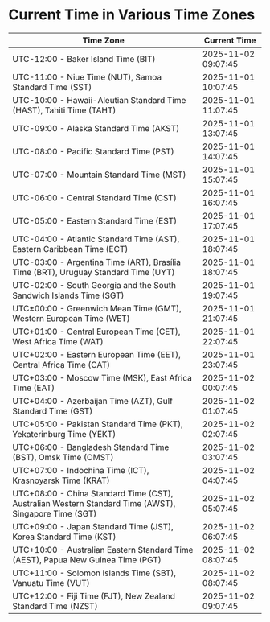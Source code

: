 # Current Time in Various Time Zones

| Time Zone | Current Time |
|-----------|--------------|
| UTC-12:00 - Baker Island Time (BIT) | 2025-11-02 09:07:45 |
| UTC-11:00 - Niue Time (NUT), Samoa Standard Time (SST) | 2025-11-01 10:07:45 |
| UTC-10:00 - Hawaii-Aleutian Standard Time (HAST), Tahiti Time (TAHT) | 2025-11-01 11:07:45 |
| UTC-09:00 - Alaska Standard Time (AKST) | 2025-11-01 13:07:45 |
| UTC-08:00 - Pacific Standard Time (PST) | 2025-11-01 14:07:45 |
| UTC-07:00 - Mountain Standard Time (MST) | 2025-11-01 15:07:45 |
| UTC-06:00 - Central Standard Time (CST) | 2025-11-01 16:07:45 |
| UTC-05:00 - Eastern Standard Time (EST) | 2025-11-01 17:07:45 |
| UTC-04:00 - Atlantic Standard Time (AST), Eastern Caribbean Time (ECT) | 2025-11-01 18:07:45 |
| UTC-03:00 - Argentina Time (ART), Brasília Time (BRT), Uruguay Standard Time (UYT) | 2025-11-01 18:07:45 |
| UTC-02:00 - South Georgia and the South Sandwich Islands Time (SGT) | 2025-11-01 19:07:45 |
| UTC±00:00 - Greenwich Mean Time (GMT), Western European Time (WET) | 2025-11-01 21:07:45 |
| UTC+01:00 - Central European Time (CET), West Africa Time (WAT) | 2025-11-01 22:07:45 |
| UTC+02:00 - Eastern European Time (EET), Central Africa Time (CAT) | 2025-11-01 23:07:45 |
| UTC+03:00 - Moscow Time (MSK), East Africa Time (EAT) | 2025-11-02 00:07:45 |
| UTC+04:00 - Azerbaijan Time (AZT), Gulf Standard Time (GST) | 2025-11-02 01:07:45 |
| UTC+05:00 - Pakistan Standard Time (PKT), Yekaterinburg Time (YEKT) | 2025-11-02 02:07:45 |
| UTC+06:00 - Bangladesh Standard Time (BST), Omsk Time (OMST) | 2025-11-02 03:07:45 |
| UTC+07:00 - Indochina Time (ICT), Krasnoyarsk Time (KRAT) | 2025-11-02 04:07:45 |
| UTC+08:00 - China Standard Time (CST), Australian Western Standard Time (AWST), Singapore Time (SGT) | 2025-11-02 05:07:45 |
| UTC+09:00 - Japan Standard Time (JST), Korea Standard Time (KST) | 2025-11-02 06:07:45 |
| UTC+10:00 - Australian Eastern Standard Time (AEST), Papua New Guinea Time (PGT) | 2025-11-02 08:07:45 |
| UTC+11:00 - Solomon Islands Time (SBT), Vanuatu Time (VUT) | 2025-11-02 08:07:45 |
| UTC+12:00 - Fiji Time (FJT), New Zealand Standard Time (NZST) | 2025-11-02 09:07:45 |
